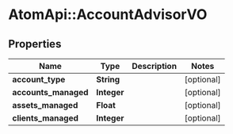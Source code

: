 # AtomApi::AccountAdvisorVO

## Properties
Name | Type | Description | Notes
------------ | ------------- | ------------- | -------------
**account_type** | **String** |  | [optional] 
**accounts_managed** | **Integer** |  | [optional] 
**assets_managed** | **Float** |  | [optional] 
**clients_managed** | **Integer** |  | [optional] 


